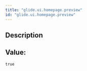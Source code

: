 ```yaml
---
title: "glide.ui.homepage.preview"
id: "glide.ui.homepage.preview"
---
```

## Description



## Value: 
```
true
```